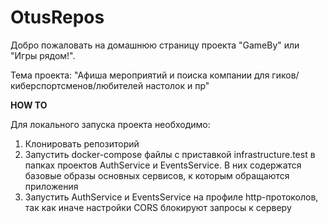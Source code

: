 # OtusRepos

Добро пожаловать на домашнюю страницу проекта "GameBy" или "Игры рядом!".

Тема проекта: "Афиша мероприятий и поиска компании для гиков/киберспортсменов/любителей настолок и пр"

**HOW TO**

Для локального запуска проекта необходимо:
1. Клонировать репозиторий
2. Запустить docker-compose файлы с приставкой infrastructure.test в папках проектов AuthService и EventsService. В них содержатся базовые образы основных сервисов, к которым обращаются приложения
3. Запустить AuthService и EventsService на профиле http-протоколов, так как иначе настройки CORS блокируют запросы к серверу
